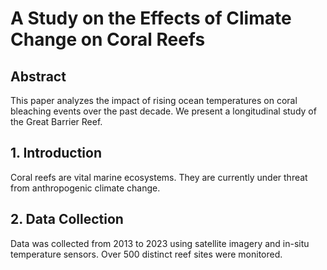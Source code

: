 # A Study on the Effects of Climate Change on Coral Reefs

## Abstract
This paper analyzes the impact of rising ocean temperatures on coral bleaching events over the past decade. We present a longitudinal study of the Great Barrier Reef.

## 1. Introduction
Coral reefs are vital marine ecosystems. They are currently under threat from anthropogenic climate change.

## 2. Data Collection
Data was collected from 2013 to 2023 using satellite imagery and in-situ temperature sensors. Over 500 distinct reef sites were monitored.
